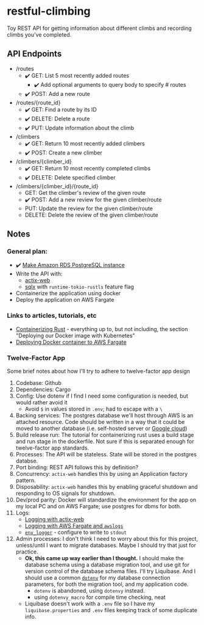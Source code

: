 # restful-climbing
Toy REST API for getting information about different climbs and recording climbs you've completed.


## API Endpoints
- /routes
    - ✔️ GET: List 5 most recently added routes
        - ✔️ Add optional arguments to query body to specify # routes
    - ✔️ POST: Add a new route
- /routes/{route_id}
    - ✔️ GET: Find a route by its ID
    - ✔️ DELETE: Delete a route
    - ✔️ PUT: Update information about the climb
- /climbers
    - ✔️ GET: Return 10 most recently added climbers
    - ✔️ POST: Create a new climber
- /climbers/{climber_id}
    - ✔️ GET: Return 10 most recently completed climbs
    - ✔️ DELETE: Delete specified climber
- /climbers/{climber_id}/{route_id}
    - GET: Get the climber's review of the given route
    - ✔️ POST: Add a new review for the given climber/route
    - PUT: Update the review for the given climber/route
    - DELETE: Delete the review of the given climber/route

## Notes
### General plan:
- ✔️ [Make Amazon RDS PostgreSQL instance](https://aws.amazon.com/rds/postgresql/pricing/)
- Write the API with:
    - [actix-web](https://actix.rs/docs/getting-started)
    - [sqlx](https://crates.io/crates/sqlx) with `runtime-tokio-rustls` feature flag
- Containerize the application using docker
- Deploy the application on AWS Fargate

### Links to articles, tutorials, etc
- [Containerizing Rust](https://www.fpcomplete.com/blog/2018/07/deploying-rust-with-docker-and-kubernetes/) - everything up to, but not including, the section "Deploying our Docker image with Kubernetes"
- [Deploying Docker container to AWS Fargate](https://docs.aws.amazon.com/AmazonECS/latest/developerguide/Welcome.html)

### Twelve-Factor App
Some brief notes about how I'll try to adhere to twelve-factor app design
1. Codebase: Github
2. Dependencies: Cargo
3. Config: Use dotenv if I find I need some configuration is needed, but would rather avoid it
    - Avoid `$` in values stored in `.env`; had to escape with a `\`
4. Backing services: The postgres database we'll host through AWS is an attached resource. Code should be written in a way that it could be moved to another database (i.e. self-hosted server or [Google cloud](https://cloud.google.com/sql/docs/postgres/quickstarts))
5. Build release run: The tutorial for containerizing rust uses a build stage and run stage in the dockerfile. Not sure if this is separated enough for twelve-factor app standards.
6. Processes: The API will be stateless. State will be stored in the postgres databse.
7. Port binding: REST API follows this by definition?
8. Concurrency: `actix-web` handles this by using an Application factory pattern.
9. Disposability: `actix-web` handles this by enabling graceful shutdown and responding to OS signals for shutdown.
10. Dev/prod parity: Docker will standardize the environment for the app on my local PC and on AWS Fargate; use postgres for dbms for both.
11. Logs: 
    - [Logging with actix-web](https://actix.rs/docs/middleware#logging)
    - [Logging with AWS Fargate and `awslogs`](https://docs.aws.amazon.com/prescriptive-guidance/latest/implementing-logging-monitoring-cloudwatch/ec2-fargate-logs.html)
    - [`env_logger`](https://docs.rs/env_logger/0.10.0/env_logger/) - configure to write to `stdout`
12. Admin processes: I don't think I need to worry about this for this project, unless/until I want to migrate databases. Maybe I should try that just for practice.
    - **Ok, this came up way earlier than I thought.** I should make the database schema using a database migration tool, and use git for version control of the database schema files. I'll try Liquibase. And I should use a common [`dotenv`](https://docs.rs/dotenv/0.15.0/dotenv/) for my database connection parameters, for both the migration tool, and my application code. 
        - `dotenv` is abandoned, using `dotenvy` instead.
        - using `dotenvy_macro` for compile time checking, neat
    - Liquibase doesn't work with a `.env` file so I have my `liquibase.properties` and `.env` files keeping track of some duplicate info. 